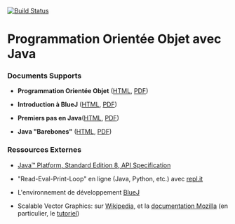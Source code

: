 [![Build Status](https://travis-ci.org/boisgera/POO-Java.svg?branch=master)](https://travis-ci.org/boisgera/POO-Java)

Programmation Orientée Objet avec Java
================================================================================

### Documents Supports

  - **Programmation Orientée Objet** ([HTML](https://boisgera.github.io/POO-Java/POO.html), 
    [PDF](https://boisgera.github.io/POO-Java/POO.pdf))

  - **Introduction à BlueJ** ([HTML](https://boisgera.github.io/POO-Java/BlueJ.html), 
    [PDF](https://boisgera.github.io/POO-Java/BlueJ.pdf))

  - **Premiers pas en Java**([HTML](https://boisgera.github.io/POO-Java/Java-first-steps.html),
    [PDF](https://boisgera.github.io/POO-Java/Java-first-steps.pdf))

  - **Java "Barebones"** ([HTML](https://boisgera.github.io/POO-Java/Java%20Barebones.html), 
    [PDF](https://boisgera.github.io/POO-Java/Java%20Barebones.pdf))

### Ressources Externes

  - [Java™ Platform, Standard Edition 8, API Specification](https://docs.oracle.com/javase/8/docs/api/overview-summary.html)

  - "Read-Eval-Print-Loop" en ligne (Java, Python, etc.) avec [repl.it](https://repl.it)
  
  - L'environnement de développement [BlueJ](https://www.bluej.org/)

  - Scalable Vector Graphics: sur [Wikipedia](https://en.wikipedia.org/wiki/Scalable_Vector_Graphics),
    et la [documentation Mozilla](https://developer.mozilla.org/en-US/docs/Web/SVG)
    (en particulier, le [tutoriel](https://developer.mozilla.org/fr/docs/Web/SVG/Tutoriel))